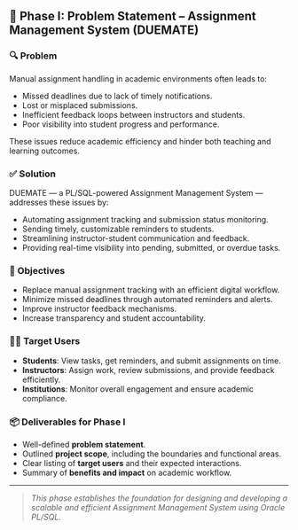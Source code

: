 ## 📘 Phase I: Problem Statement – Assignment Management System (DUEMATE)

### 🔍 Problem
Manual assignment handling in academic environments often leads to:

- Missed deadlines due to lack of timely notifications.
- Lost or misplaced submissions.
- Inefficient feedback loops between instructors and students.
- Poor visibility into student progress and performance.

These issues reduce academic efficiency and hinder both teaching and learning outcomes.

### ✅ Solution
DUEMATE — a PL/SQL-powered Assignment Management System — addresses these issues by:

- Automating assignment tracking and submission status monitoring.
- Sending timely, customizable reminders to students.
- Streamlining instructor-student communication and feedback.
- Providing real-time visibility into pending, submitted, or overdue tasks.

### 🎯 Objectives
- Replace manual assignment tracking with an efficient digital workflow.
- Minimize missed deadlines through automated reminders and alerts.
- Improve instructor feedback mechanisms.
- Increase transparency and student accountability.

### 👨‍💻 Target Users
- **Students**: View tasks, get reminders, and submit assignments on time.
- **Instructors**: Assign work, review submissions, and provide feedback efficiently.
- **Institutions**: Monitor overall engagement and ensure academic compliance.

### 📦 Deliverables for Phase I
- Well-defined **problem statement**.
- Outlined **project scope**, including the boundaries and functional areas.
- Clear listing of **target users** and their expected interactions.
- Summary of **benefits and impact** on academic workflow.

---

> _This phase establishes the foundation for designing and developing a scalable and efficient Assignment Management System using Oracle PL/SQL._
